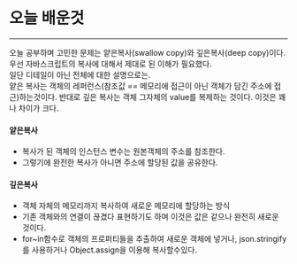 # 오늘 배운것
___

오늘 공부하며 고민한 문제는 얕은복사(swallow copy)와 깊은복사(deep copy)이다.<br> 우선 자바스크립트의 복사에 대해서 제대로 된 이해가 필요했다.<br>일단 디테일이 아닌 전체에 대한 설명으로는.<br>얕은 복사는 객체의 레퍼런스(참조값 == 메모리에 접근이 아닌 객체가 담긴 주소에 접근)하는것이다.
반대로 깊은 복사는 객체 그자체의 value를 복제하는 것이다.
이것은 꽤나 차이가 크다.

#### 얕은복사
- 복사가 된 객체의 인스턴스 변수는 원본객체의 주소를 참조한다.
- 그렇기에 완전한 복사가 아니면 주소에 할당된 값을 공유한다.

#### 깊은복사
- 객체 자체의 메모리까지 복사하여 새로운 메모리에 할당하는 방식
- 기존 객체와의 연결이 끊겼다 표현하기도 하며 이것은 값은 같으나 완전히 새로운 것이다.
- for~in함수로 객체의 프로퍼티들을 추출하여 새로운 객체에 넣거나,
	json.stringify를 사용하거나 Object.assign을 이용해 복사할수있다.

